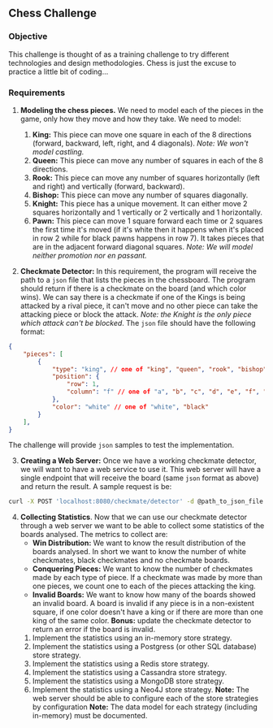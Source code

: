 ## Chess Challenge

### Objective
This challenge is thought of as a training challenge to try different technologies and design methodologies. Chess is just the excuse to practice a little bit of coding...

### Requirements
1. **Modeling the chess pieces.** We need to model each of the pieces in the game, only how they move and how they take. We need to model:
   1. **King:** This piece can move one square in each of the 8 directions (forward, backward, left, right, and 4 diagonals). *Note: We won't model castling.*
   2. **Queen:** This piece can move any number of squares in each of the 8 directions.
   3. **Rook:** This piece can move any number of squares horizontally (left and right) and vertically (forward, backward).
   4. **Bishop:** This piece can move any number of squares diagonally. 
   5. **Knight:** This piece has a unique movement. It can either move 2 squares horizontally and 1 vertically or 2 vertically and 1 horizontally.
   6. **Pawn:** This piece can move 1 square forward each time or 2 squares the first time it's moved (if it's white then it happens when it's placed in row 2 while for black pawns happens in row 7). It takes pieces that are in the adjacent forward diagonal squares. *Note: We will model neither promotion nor en passant.*

2. **Checkmate Detector:** In this requirement, the program will receive the path to a `json` file that lists the pieces in the chessboard. The program should return if there is a checkmate on the board (and which color wins). We can say there is a checkmate if one of the Kings is being attacked by a rival piece, it can't move and no other piece can take the attacking piece or block the attack. *Note: the Knight is the only piece which attack can't be blocked*.
The `json` file should have the following format:
```json
{
    "pieces": [
        {
            "type": "king", // one of "king", "queen", "rook", "bishop", "knight", "pawn"
            "position": {
                "row": 1,
                "column": "f" // one of "a", "b", "c", "d", "e", "f", "g", "h",
            },
            "color": "white" // one of "white", "black"
        }
    ],
}
```

The challenge will provide `json` samples to test the implementation. 

3. **Creating a Web Server:** Once we have a working checkmate detector, we will want to have a web service to use it. This web server will have a single endpoint that will receive the board (same `json` format as above) and return the result. A sample request is be:

```bash
curl -X POST 'localhost:8080/checkmate/detector' -d @path_to_json_file
```

4. **Collecting Statistics**. Now that we can use our checkmate detector through a web server we want to be able to collect some statistics of the boards analysed. The metrics to collect are:
   *  **Win Distribution:** We want to know the result distribution of the boards analysed. In short we want to know the number of white checkmates, black checkmates and no checkmate boards.
   *  **Conquering Pieces:** We want to know the number of checkmates made by each type of piece. If a checkmate was made by more than one pieces, we count one to each of the pieces attacking the king.
   *  **Invalid Boards:** We want to know how many of the boards showed an invalid board. A board is invalid if any piece is in a non-existent square, if one color doesn't have a king or if there are more than one king of the same color. **Bonus:** update the checkmate detector to return an error if the board is invalid.
    1. Implement the statistics using an in-memory store strategy.
    2. Implement the statistics using a Postgress (or other SQL database) store strategy.
    3. Implement the statistics using a Redis store strategy.
    4. Implement the statistics using a Cassandra store strategy.
    5. Implement the statistics using a MongoDB store strategy.
    6. Implement the statistics using a Neo4J store strategy.
    **Note:** The web server should be able to configure each of the store strategies by configuration
    **Note:** The data model for each strategy (including in-memory) must be documented. 
    

